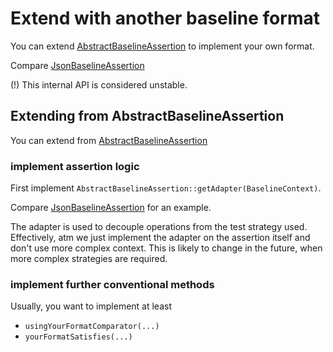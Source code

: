 # Extend with another baseline format

You can extend [AbstractBaselineAssertion](../src/main/java/io/github/goatfryed/assert_baseline/core/AbstractBaselineAssertion.java)
to implement your own format.

Compare [JsonBaselineAssertion](../src/main/java/io/github/goatfryed/assert_baseline/json/JsonBaselineAssertion.java)

(!) This internal API is considered unstable.

## Extending from AbstractBaselineAssertion
You can extend from [AbstractBaselineAssertion](../src/main/java/io/github/goatfryed/assert_baseline/core/AbstractBaselineAssertion.java)

### implement assertion logic
First implement `AbstractBaselineAssertion::getAdapter(BaselineContext)`.

Compare [JsonBaselineAssertion](../src/main/java/io/github/goatfryed/assert_baseline/json/JsonBaselineAssertion.java)
for an example.

The adapter is used to decouple operations from the test strategy used.
Effectively, atm we just implement the adapter on the assertion itself and don't use more complex context.
This is likely to change in the future, when more complex strategies are required.

### implement further conventional methods
Usually, you want to implement at least
- `usingYourFormatComparator(...)`
- `yourFormatSatisfies(...)`